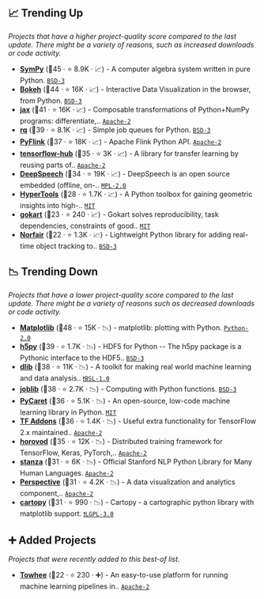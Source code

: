 ## 📈 Trending Up

_Projects that have a higher project-quality score compared to the last update. There might be a variety of reasons, such as increased downloads or code activity._

- <b><a href="https://github.com/sympy/sympy">SymPy</a></b> (🥇45 ·  ⭐ 8.9K · 📈) - A computer algebra system written in pure Python. <code><a href="http://bit.ly/3aKzpTv">BSD-3</a></code>
- <b><a href="https://github.com/bokeh/bokeh">Bokeh</a></b> (🥇44 ·  ⭐ 16K · 📈) - Interactive Data Visualization in the browser, from Python. <code><a href="http://bit.ly/3aKzpTv">BSD-3</a></code>
- <b><a href="https://github.com/google/jax">jax</a></b> (🥈41 ·  ⭐ 16K · 📈) - Composable transformations of Python+NumPy programs: differentiate,.. <code><a href="http://bit.ly/3nYMfla">Apache-2</a></code>
- <b><a href="https://github.com/rq/rq">rq</a></b> (🥇39 ·  ⭐ 8.1K · 📈) - Simple job queues for Python. <code><a href="http://bit.ly/3aKzpTv">BSD-3</a></code>
- <b><a href="https://github.com/apache/flink">PyFlink</a></b> (🥈37 ·  ⭐ 18K · 📈) - Apache Flink Python API. <code><a href="http://bit.ly/3nYMfla">Apache-2</a></code>
- <b><a href="https://github.com/tensorflow/hub">tensorflow-hub</a></b> (🥈35 ·  ⭐ 3K · 📈) - A library for transfer learning by reusing parts of.. <code><a href="http://bit.ly/3nYMfla">Apache-2</a></code> <code><img src="https://git.io/JLy1A" style="display:inline;" width="13" height="13"></code>
- <b><a href="https://github.com/mozilla/DeepSpeech">DeepSpeech</a></b> (🥇34 ·  ⭐ 19K · 📈) - DeepSpeech is an open source embedded (offline, on-.. <code><a href="http://bit.ly/3postzC">MPL-2.0</a></code> <code><img src="https://git.io/JLy1A" style="display:inline;" width="13" height="13"></code>
- <b><a href="https://github.com/ContextLab/hypertools">HyperTools</a></b> (🥉28 ·  ⭐ 1.7K · 📈) - A Python toolbox for gaining geometric insights into high-.. <code><a href="http://bit.ly/34MBwT8">MIT</a></code>
- <b><a href="https://github.com/m3dev/gokart">gokart</a></b> (🥉23 ·  ⭐ 240 · 📈) - Gokart solves reproducibility, task dependencies, constraints of good.. <code><a href="http://bit.ly/34MBwT8">MIT</a></code>
- <b><a href="https://github.com/tryolabs/norfair">Norfair</a></b> (🥉22 ·  ⭐ 1.3K · 📈) - Lightweight Python library for adding real-time object tracking to.. <code><a href="http://bit.ly/3aKzpTv">BSD-3</a></code>

## 📉 Trending Down

_Projects that have a lower project-quality score compared to the last update. There might be a variety of reasons such as decreased downloads or code activity._

- <b><a href="https://github.com/matplotlib/matplotlib">Matplotlib</a></b> (🥇48 ·  ⭐ 15K · 📉) - matplotlib: plotting with Python. <code><a href="http://bit.ly/35wkF7y">Python-2.0</a></code>
- <b><a href="https://github.com/h5py/h5py">h5py</a></b> (🥇39 ·  ⭐ 1.7K · 📉) - HDF5 for Python -- The h5py package is a Pythonic interface to the HDF5.. <code><a href="http://bit.ly/3aKzpTv">BSD-3</a></code>
- <b><a href="https://github.com/davisking/dlib">dlib</a></b> (🥈38 ·  ⭐ 11K · 📉) - A toolkit for making real world machine learning and data analysis.. <code><a href="https://tldrlegal.com/search?q=BSL-1.0">❗️BSL-1.0</a></code>
- <b><a href="https://github.com/joblib/joblib">joblib</a></b> (🥇38 ·  ⭐ 2.7K · 📉) - Computing with Python functions. <code><a href="http://bit.ly/3aKzpTv">BSD-3</a></code>
- <b><a href="https://github.com/pycaret/pycaret">PyCaret</a></b> (🥇36 ·  ⭐ 5.1K · 📉) - An open-source, low-code machine learning library in Python. <code><a href="http://bit.ly/34MBwT8">MIT</a></code>
- <b><a href="https://github.com/tensorflow/addons">TF Addons</a></b> (🥇36 ·  ⭐ 1.4K · 📉) - Useful extra functionality for TensorFlow 2.x maintained.. <code><a href="http://bit.ly/3nYMfla">Apache-2</a></code> <code><img src="https://git.io/JLy1A" style="display:inline;" width="13" height="13"></code>
- <b><a href="https://github.com/horovod/horovod">horovod</a></b> (🥇35 ·  ⭐ 12K · 📉) - Distributed training framework for TensorFlow, Keras, PyTorch,.. <code><a href="http://bit.ly/3nYMfla">Apache-2</a></code>
- <b><a href="https://github.com/stanfordnlp/stanza">stanza</a></b> (🥈31 ·  ⭐ 6K · 📉) - Official Stanford NLP Python Library for Many Human Languages. <code><a href="http://bit.ly/3nYMfla">Apache-2</a></code>
- <b><a href="https://github.com/finos/perspective">Perspective</a></b> (🥈31 ·  ⭐ 4.2K · 📉) - A data visualization and analytics component,.. <code><a href="http://bit.ly/3nYMfla">Apache-2</a></code> <code><img src="https://git.io/JLy1E" style="display:inline;" width="13" height="13"></code>
- <b><a href="https://github.com/SciTools/cartopy">cartopy</a></b> (🥈31 ·  ⭐ 990 · 📉) - Cartopy - a cartographic python library with matplotlib support. <code><a href="http://bit.ly/37RvQcA">❗️LGPL-3.0</a></code>

## ➕ Added Projects

_Projects that were recently added to this best-of list._

- <b><a href="https://github.com/towhee-io/towhee">Towhee</a></b> (🥉22 ·  ⭐ 230 · ➕) - An easy-to-use platform for running machine learning pipelines in.. <code><a href="http://bit.ly/3nYMfla">Apache-2</a></code>

